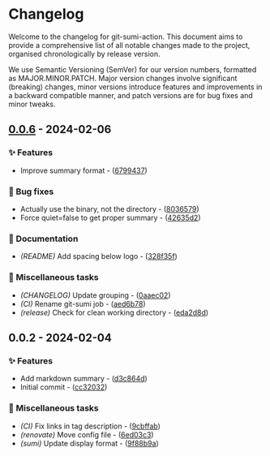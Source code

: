 # Changelog

Welcome to the changelog for git-sumi-action. This document aims to provide a comprehensive list of all notable changes made to the project, organised chronologically by release version.

We use Semantic Versioning (SemVer) for our version numbers, formatted as MAJOR.MINOR.PATCH. Major version changes involve significant (breaking) changes, minor versions introduce features and improvements in a backward compatible manner, and patch versions are for bug fixes and minor tweaks.

## [0.0.6](https://github.com/welpo/git-sumi-action/compare/v0.0.2..v0.0.6) - 2024-02-06

### ✨ Features

- Improve summary format - ([6799437](https://github.com/welpo/git-sumi-action/commit/6799437971d36cf5897694d2262dc799b326824a))

### 🐛 Bug fixes

- Actually use the binary, not the directory - ([8036579](https://github.com/welpo/git-sumi-action/commit/8036579a3154c6fed137d5487866723564bbf7cb))
- Force quiet=false to get proper summary - ([42635d2](https://github.com/welpo/git-sumi-action/commit/42635d2183cc6b0c6a3bd84e20b7a74f4871ee19))

### 📝 Documentation

- *(README)* Add spacing below logo - ([328f35f](https://github.com/welpo/git-sumi-action/commit/328f35fdfee3ce38c06403a6f72ad714bf12cccc))

### 🔧 Miscellaneous tasks

- *(CHANGELOG)* Update grouping - ([0aaec02](https://github.com/welpo/git-sumi-action/commit/0aaec02881d3e45b5341a4c46b2b3be8e2af09e8))
- *(CI)* Rename git-sumi job - ([aed6b78](https://github.com/welpo/git-sumi-action/commit/aed6b78378edaf3fe14b432aec2cb91a37ba961e))
- *(release)* Check for clean working directory - ([eda2d8d](https://github.com/welpo/git-sumi-action/commit/eda2d8d0a585e7aba00b2ac28eea9dbe5fd860d5))

## 0.0.2 - 2024-02-04

### ✨ Features

- Add markdown summary - ([d3c864d](https://github.com/welpo/git-sumi-action/commit/d3c864de8fd4d398159260252a8f39ce2a7087d7))
- Initial commit - ([cc32032](https://github.com/welpo/git-sumi-action/commit/cc3203223fe8921197ae00b0621fc1671388bdb1))

### 🔧 Miscellaneous tasks

- *(CI)* Fix links in tag description - ([9cbffab](https://github.com/welpo/git-sumi-action/commit/9cbffabc0cc6f4ea32d478e26293c9e6c47c6a07))
- *(renovate)* Move config file - ([6ed03c3](https://github.com/welpo/git-sumi-action/commit/6ed03c30d391ea7bbd19f867d6abf1210fc1cddd))
- *(sumi)* Update display format - ([9f88b9a](https://github.com/welpo/git-sumi-action/commit/9f88b9a73a08529e40c04bf4c85e3529cbabab77))

<!-- generated by git-cliff -->
